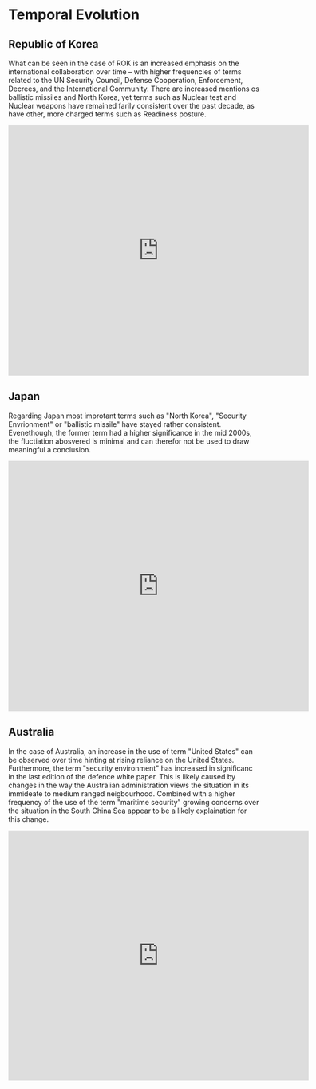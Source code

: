 # Temporal Evolution

## Republic of Korea

What can be seen in the case of ROK is an increased emphasis on the international collaboration over time – with higher frequencies of terms related to the UN Security Council, Defense Cooperation, Enforcement, Decrees, and the International Community. There are increased mentions os ballistic missiles and North Korea, yet terms such as Nuclear test and Nuclear weapons have remained farily consistent over the past decade, as have other, more charged terms such as Readiness posture.

<iframe src="https://documents.cortext.net/4706/47065e384291c726b612059886fb5d78/53154/temporal%20evolution/basic_statistics_Terms_35ISIpubdate.html" frameborder="0" style="overflow:hidden;border:1px solid #DDDDDD;" width="600" height="500"></iframe>

## Japan

Regarding Japan most improtant terms such as "North Korea", "Security Envrionment" or "ballistic missile" have stayed rather consistent. Evenethough, the former term had a higher significance in the mid 2000s, the fluctiation abosvered is minimal and can therefor not be used to draw meaningful a conclusion. 

<iframe src="https://documents.cortext.net/dd00/dd00ae98f4d237356d228b86c5255ca7/56131/temporal%20evolution/basic_statistics_Terms_35ISIpubdate.html" frameborder="0" style="overflow:hidden;border:1px solid #DDDDDD;" width="600" height="500"></iframe>

## Australia 

In the case of Australia, an increase in the use of term "United States" can be observed over time hinting at rising reliance on the United States. Furthermore, the term "security environment" has increased in significanc in the last edition of the defence white paper. This is likely caused by changes in the way the Australian administration views the situation in its immideate to medium ranged neigbourhood. Combined with a higher frequency of the use of the term "maritime security" growing concerns over the situation in the South China Sea appear to be a likely explaination for this change.

<iframe src="https://documents.cortext.net/133b/133bb7d344b5376b95432eeed85463f8/56130/temporal%20evolution/basic_statistics_Terms_35ISIpubdate.html" frameborder="0" style="overflow:hidden;border:1px solid #DDDDDD;" width="600" height="500"></iframe>


